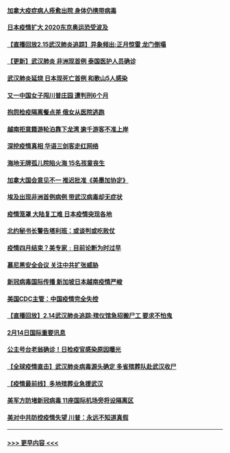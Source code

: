 #### [加拿大疫症病人痊愈出院 身体仍携带病毒](../pages/prog202/a102778061.md?t=02160333) 
#### [日本疫情扩大 2020东京奥运恐受波及](../pages/prog202/a102778049.md?t=02160333) 
#### [【直播回放2.15武汉肺炎追踪】异象频出:正月惊雷 龙门倒塌](../pages/prog202/a102777974.md?t=02160333) 
#### [【更新】武汉肺炎 非洲现首例 泰国医护人员确诊](../pages/prog202/a102770740.md?t=02160333) 
#### [武汉肺炎延烧 日本现死亡首例 和歌山5人感染](../pages/prog202/a102777815.md?t=02160333) 
#### [又一中国女子闯川普庄园 遭判刑6个月](../pages/prog202/a102777673.md?t=02160333) 
#### [抱怨检疫隔离餐点差 俄女从医院逃跑](../pages/prog202/a102777667.md?t=02160333) 
#### [越南拒意籍游轮泊靠下龙湾 逾千游客不准上岸](../pages/prog202/a102777646.md?t=02160333) 
#### [深挖疫情真相 华语三剑客走红网络](../pages/prog202/a102777624.md?t=02160333) 
#### [海地无牌孤儿院陷火海 15名孩童丧生](../pages/prog202/a102777620.md?t=02160333) 
#### [加拿大国会意见不一 推迟批准《美墨加协定》](../pages/prog202/a102777575.md?t=02160333) 
#### [埃及出现非洲首例病例 带武汉病毒却无症状](../pages/prog202/a102777559.md?t=02160333) 
#### [疫情笼罩 大陆复工难 日本疫情突现各地](../pages/prog202/a102777455.md?t=02160333) 
#### [北约秘书长警告塔利班：或谈判或吃败仗](../pages/prog202/a102777442.md?t=02160333) 
#### [疫情四月结束？美专家﹕目前论断为时过早](../pages/prog202/a102777248.md?t=02160333) 
#### [慕尼黑安全会议 关注中共扩张威胁](../pages/prog202/a102777254.md?t=02160333) 
#### [新冠病毒国际传播 新加坡日本越南疫情严峻](../pages/prog202/a102777245.md?t=02160333) 
#### [美国CDC主管：中国疫情完全失控](../pages/prog202/a102777236.md?t=02160333) 
#### [【直播回放】2.14武汉肺炎追踪:殡仪馆急招搬尸工 要求不怕鬼](../pages/prog202/a102777141.md?t=02160333) 
#### [2月14日国际重要讯息](../pages/prog202/a102777073.md?t=02160333) 
#### [公主号台老翁确诊！日检疫官感染原因曝光](../pages/prog202/a102777075.md?t=02160333) 
#### [【全球疫情直击】武汉肺炎病毒源头确定 多省殡葬队赴武汉收尸](../pages/prog202/a102777026.md?t=02160333) 
#### [【疫情最前线】多地殡葬业急援武汉](../pages/prog202/a102776986.md?t=02160333) 
#### [美军方防堵新冠病毒 11座国际机场旁将设隔离区](../pages/prog202/a102776870.md?t=02160333) 
#### [美对中共防控疫情失望 川普：永远不知道真假](../pages/prog202/a102776836.md?t=02160333) 

----
#### [ >>> 更早内容 <<< ](../indexes/prog202-earlier.md)
